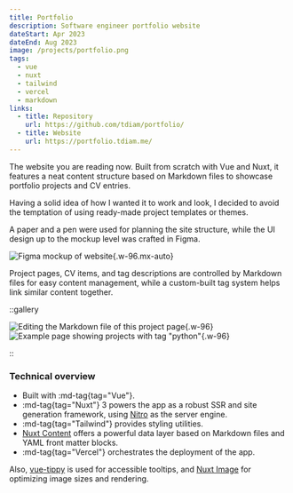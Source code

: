 ```yaml
---
title: Portfolio
description: Software engineer portfolio website
dateStart: Apr 2023
dateEnd: Aug 2023
image: /projects/portfolio.png
tags:
  - vue
  - nuxt
  - tailwind
  - vercel
  - markdown
links:
  - title: Repository
    url: https://github.com/tdiam/portfolio/
  - title: Website
    url: https://portfolio.tdiam.me/
---
```


The website you are reading now. Built from scratch with Vue and Nuxt, it
features a neat content structure based on Markdown files to showcase portfolio
projects and CV entries.

<!--more-->

Having a solid idea of how I wanted it to work and look, I decided to avoid
the temptation of using ready-made project templates or themes.

A paper and a pen were used for planning the site structure, while the UI design
up to the mockup level was crafted in Figma.

![Figma mockup of website](/img/202308_portfolio-mockup.png){.w-96.mx-auto}

Project pages, CV items, and tag descriptions are controlled by Markdown files
for easy content management, while a custom-built tag system helps link similar
content together.

::gallery

![Editing the Markdown file of this project page](/img/202308_portfolio-markdown.png){.w-96}
![Example page showing projects with tag "python"](/img/202308_portfolio-tags.png){.w-96}

::

### Technical overview

* Built with :md-tag{tag="Vue"}.
* :md-tag{tag="Nuxt"} 3 powers the app as a robust SSR and site generation
framework, using [Nitro](https://nitro.unjs.io) as the server engine.
* :md-tag{tag="Tailwind"} provides styling utilities.
* [Nuxt Content](https://content.nuxtjs.org) offers a powerful data layer based
on Markdown files and YAML front matter blocks.
* :md-tag{tag="Vercel"} orchestrates the deployment of the app.

Also, [vue-tippy](https://vue-tippy.netlify.app) is used for accessible
tooltips, and [Nuxt Image](https://image.nuxtjs.org) for optimizing image
sizes and rendering.
